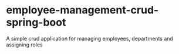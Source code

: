 # employee-management-crud-spring-boot

A simple crud application for managing employees, departments and assigning roles
